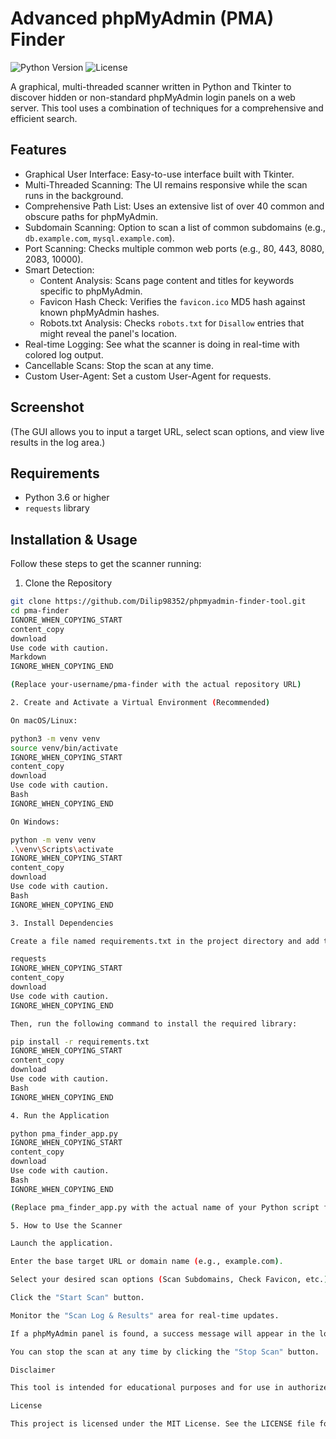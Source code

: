 # Advanced phpMyAdmin (PMA) Finder

![Python Version](https://img.shields.io/badge/python-3.6%2B-blue.svg)
![License](https://img.shields.io/badge/license-MIT-green.svg)

A graphical, multi-threaded scanner written in Python and Tkinter to discover hidden or non-standard phpMyAdmin login panels on a web server. This tool uses a combination of techniques for a comprehensive and efficient search.

## Features

- Graphical User Interface: Easy-to-use interface built with Tkinter.
- Multi-Threaded Scanning: The UI remains responsive while the scan runs in the background.
- Comprehensive Path List: Uses an extensive list of over 40 common and obscure paths for phpMyAdmin.
- Subdomain Scanning: Option to scan a list of common subdomains (e.g., `db.example.com`, `mysql.example.com`).
- Port Scanning: Checks multiple common web ports (e.g., 80, 443, 8080, 2083, 10000).
- Smart Detection:
  - Content Analysis: Scans page content and titles for keywords specific to phpMyAdmin.
  - Favicon Hash Check: Verifies the `favicon.ico` MD5 hash against known phpMyAdmin hashes.
  - Robots.txt Analysis: Checks `robots.txt` for `Disallow` entries that might reveal the panel's location.
- Real-time Logging: See what the scanner is doing in real-time with colored log output.
- Cancellable Scans: Stop the scan at any time.
- Custom User-Agent: Set a custom User-Agent for requests.

## Screenshot

(The GUI allows you to input a target URL, select scan options, and view live results in the log area.)

## Requirements

- Python 3.6 or higher
- `requests` library

## Installation & Usage

Follow these steps to get the scanner running:

1. Clone the Repository

```bash
git clone https://github.com/Dilip98352/phpmyadmin-finder-tool.git
cd pma-finder
IGNORE_WHEN_COPYING_START
content_copy
download
Use code with caution.
Markdown
IGNORE_WHEN_COPYING_END

(Replace your-username/pma-finder with the actual repository URL)

2. Create and Activate a Virtual Environment (Recommended)

On macOS/Linux:

python3 -m venv venv
source venv/bin/activate
IGNORE_WHEN_COPYING_START
content_copy
download
Use code with caution.
Bash
IGNORE_WHEN_COPYING_END

On Windows:

python -m venv venv
.\venv\Scripts\activate
IGNORE_WHEN_COPYING_START
content_copy
download
Use code with caution.
Bash
IGNORE_WHEN_COPYING_END

3. Install Dependencies

Create a file named requirements.txt in the project directory and add the following line:

requests
IGNORE_WHEN_COPYING_START
content_copy
download
Use code with caution.
IGNORE_WHEN_COPYING_END

Then, run the following command to install the required library:

pip install -r requirements.txt
IGNORE_WHEN_COPYING_START
content_copy
download
Use code with caution.
Bash
IGNORE_WHEN_COPYING_END

4. Run the Application

python pma_finder_app.py
IGNORE_WHEN_COPYING_START
content_copy
download
Use code with caution.
Bash
IGNORE_WHEN_COPYING_END

(Replace pma_finder_app.py with the actual name of your Python script file.)

5. How to Use the Scanner

Launch the application.

Enter the base target URL or domain name (e.g., example.com).

Select your desired scan options (Scan Subdomains, Check Favicon, etc.).

Click the "Start Scan" button.

Monitor the "Scan Log & Results" area for real-time updates.

If a phpMyAdmin panel is found, a success message will appear in the log and a pop-up will notify you.

You can stop the scan at any time by clicking the "Stop Scan" button.

Disclaimer

This tool is intended for educational purposes and for use in authorized security testing or penetration testing engagements only. Unauthorized scanning of web applications is illegal. The author is not responsible for any misuse or damage caused by this program. Always obtain permission from the website owner before scanning.

License

This project is licensed under the MIT License. See the LICENSE file for details.
```
